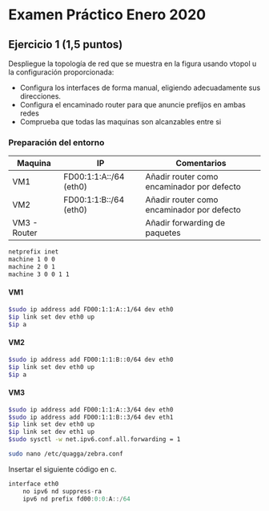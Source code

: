 # Examen Práctico Enero 2020
## Ejercicio 1 (1,5 puntos)
Despliegue la topología de red que se muestra en la figura usando vtopol u la configuración proporcionada: 
- Configura los interfaces de forma manual, eligiendo adecuadamente sus direcciones.
- Configura el encaminado router para que anuncie prefijos en ambas redes
- Comprueba que todas las maquinas son alcanzables entre si

### Preparación del entorno
|Maquina| IP | Comentarios
|--|--|--|
| VM1 | FD00:1:1:A::/64 (eth0)|Añadir router como encaminador por defecto |
| VM2 | FD00:1:1:B::/64 (eth0)| Añadir router como encaminador por defecto|
| VM3 - Router |  | Añadir forwarding de paquetes |

```bash
netprefix inet
machine 1 0 0
machine 2 0 1
machine 3 0 0 1 1
```
#### VM1
```bash
$sudo ip address add FD00:1:1:A::1/64 dev eth0
$ip link set dev eth0 up
$ip a
```
#### VM2
```bash
$sudo ip address add FD00:1:1:B::0/64 dev eth0
$ip link set dev eth0 up
$ip a
```
#### VM3
```bash
$sudo ip address add FD00:1:1:A::3/64 dev eth0
$sudo ip address add FD00:1:1:B::3/64 dev eth1
$ip link set dev eth0 up
$ip link set dev eth1 up
$sudo sysctl -w net.ipv6.conf.all.forwarding = 1
```
```bash
sudo nano /etc/quagga/zebra.conf 
```
Insertar el siguiente código en c.
```c
interface eth0
	no ipv6 nd suppress-ra
	ipv6 nd prefix fd00:0:0:A::/64
	
```
<!--stackedit_data:
eyJoaXN0b3J5IjpbMTc4MTUwMDk1OCwyODU2Njk2MTJdfQ==
-->
